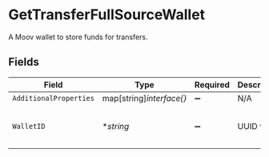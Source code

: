# GetTransferFullSourceWallet

A Moov wallet to store funds for transfers.


## Fields

| Field                                | Type                                 | Required                             | Description                          | Example                              |
| ------------------------------------ | ------------------------------------ | ------------------------------------ | ------------------------------------ | ------------------------------------ |
| `AdditionalProperties`               | map[string]*interface{}*             | :heavy_minus_sign:                   | N/A                                  |                                      |
| `WalletID`                           | **string*                            | :heavy_minus_sign:                   | UUID v4                              | ec7e1848-dc80-4ab0-8827-dd7fc0737b43 |